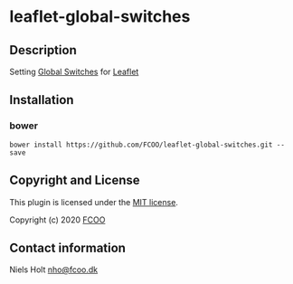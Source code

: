 # leaflet-global-switches



## Description
Setting [Global Switches](https://leafletjs.com/reference.html#global-switches) for [Leaflet](https://leafletjs.com/)

## Installation
### bower
`bower install https://github.com/FCOO/leaflet-global-switches.git --save`


## Copyright and License
This plugin is licensed under the [MIT license](https://github.com/FCOO/leaflet-global-switches/LICENSE).

Copyright (c) 2020 [FCOO](https://github.com/FCOO)

## Contact information

Niels Holt nho@fcoo.dk
